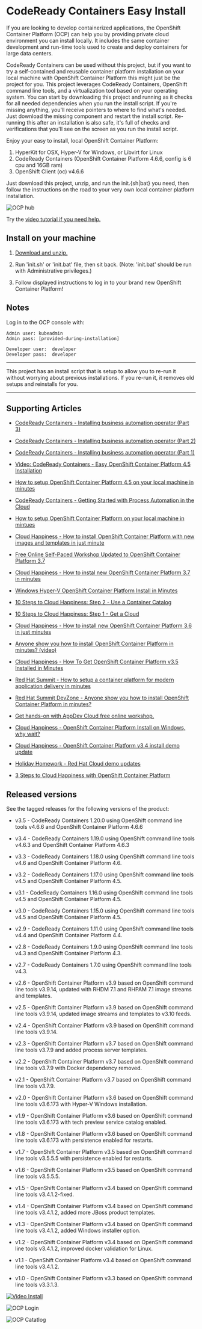 CodeReady Containers Easy Install  
=================================
If you are looking to develop containerized applications, the OpenShift Container Platform (OCP) can help you by providing 
private cloud environment you can install locally. It includes the same container development and run-time 
tools used to create and deploy containers for large data centers. 

CodeReady Containers can be used without this project, but if you want to try a self-contained and reusable container platform
installation on your local machine with OpenShift Container Platform this might just be the project for you. This project 
leverages CodeReady Containers, OpenShift command line tools, and a virtualization tool based on your operating system. You can
start by downloading this project and running as it checks for all needed dependencies when you run the install script. If you're
missing anything, you'll receive pointers to where to find what's needed. Just download the missing component and restart the
install script. Re-running this after an installation is also safe, it's full of checks and verifications that you'll see on the
screen as you run the install script. 

Enjoy your easy to install, local OpenShift Container Platform:

   1. HyperKit for OSX, Hyper-V for Windows, or Libvirt for Linux
   2. CodeReady Containers (OpenShift Container Platform 4.6.6, config is 6 cpu and 16GB ram)
   3. OpenShift Client (oc) v4.6.6 

Just download this project, unzip, and run the init.{sh|bat} you need, then follow the instructions on the road
to your very own local container platform installation. 

![OCP hub](docs/demo-images/operator-hub.png)

Try the [video tutorial if you need help.](https://vimeo.com/463766806)


Install on your machine
-----------------------
1. [Download and unzip.](https://gitlab.com/redhatdemocentral/ocp-install-demo/-/archive/main/ocp-install-demo-main.zip)

2. Run 'init.sh' or 'init.bat' file, then sit back. (Note: 'init.bat' should be run with Administrative privileges.)

3. Follow displayed instructions to log in to your brand new OpenShift Container Platform!


Notes
-----
Log in to the OCP console with:
   
   ```
   Admin user: kubeadmin
   Admin pass: [provided-during-installation]

   Developer user:  developer
   Developer pass:  developer
   ```

------

This project has an install script that is setup to allow you to re-run it without worrying about previous
installations. If you re-run it, it removes old setups and reinstalls for you. 

-----


Supporting Articles
-------------------

- [CodeReady Containers - Installing business automation operator (Part 3)](https://www.schabell.org/2020/12/codeready-containers-installing-business-automation-operator-part3.html) 

- [CodeReady Containers - Installing business automation operator (Part 2)](https://www.schabell.org/2020/12/codeready-containers-installing-business-automation-operator-part2.html) 

- [CodeReady Containers - Installing business automation operator (Part 1)](https://www.schabell.org/2020/12/codeready-containers-installing-business-automation-operator-part1.html) 

- [Video: CodeReady Containers - Easy OpenShift Container Platform 4.5 Installation](https://vimeo.com/463766806)

- [How to setup OpenShift Container Platform 4.5 on your local machine in minutes](https://dzone.com/articles/how-to-setup-openshift-container-platform-45-on-yo)

- [CodeReady Containers - Getting Started with Process Automation in the Cloud](http://www.schabell.org/2019/12/code-ready-containers-getting-started-with-process-automation.html)

- [How to setup OpenShift Container Platform on your local machine in mintues](https://www.schabell.org/2019/11/how-to-setup-openshift-container-platform-in-minutes.html)

- [Cloud Happiness - How to install OpenShift Container Platform with new images and templates in just minute](http://bit.ly/how-to-install-ocp-new-images-and-templates)

- [Free Online Self-Paced Workshop Updated to OpenShift Container Platform 3.7](http://www.schabell.org/2017/12/free-online-self-paced-workshop-updated-openshift-37.html)

- [Cloud Happiness - How to instal new OpenShift Container Platform 3.7 in minutes](http://www.schabell.org/2017/12/cloud-happiness-how-to-install-new-openshift-v37-in-minutes.html) 

- [Windows Hyper-V OpenShift Container Platform Install in Minutes](http://www.schabell.org/2017/11/windows-hyper-v-openshift-container-platform-install-minutes.html)

- [10 Steps to Cloud Happiness: Step 2 - Use a Container Catalog](http://www.schabell.org/2017/10/10-steps-to-cloud-happiness-step-2.html)

- [10 Steps to Cloud Happiness: Step 1 - Get a Cloud](http://www.schabell.org/2017/10/10-steps-to-cloud-happiness-step-1.html)

- [Cloud Happiness - How to install new OpenShift Container Platform 3.6 in just minutes](http://www.schabell.org/2017/08/cloud-happiness-how-to-install-new-openshift-v36-in-minutes.html)

- [Anyone show you how to install OpenShift Container Platform in minutes? (video)](http://www.schabell.org/2017/06/howto-install-openshift-container-platform-in-minutes-video.html)

- [Cloud Happiness - How To Get OpenShift Container Platform v3.5 Installed in Minutes](http://www.schabell.org/2017/05/cloud-happiness-how-to-get-openshift.html)

- [Red Hat Summit - How to setup a container platform for modern application delivery in minutes](http://www.schabell.org/2017/05/redhat-summit-how-to-setup-container-platform-slides.html)

- [Red Hat Summit DevZone - Anyone show you how to install OpenShift Container Platform in minutes?](http://www.schabell.org/2017/05/devzone-how-to-install-openshift-slides.html)

- [Get hands-on with AppDev Cloud free online workshop.](http://appdevcloudworkshop.github.io)

- [Cloud Happiness - OpenShift Container Platform Install on Windows, why wait?](http://www.schabell.org/2017/03/cloud-happiness-openshift-container-platform-windows-install.html)

- [Cloud Happiness - OpenShift Container Platform v3.4 install demo update](http://www.schabell.org/2017/02/cloud-happiness-openshift-container-platform-install-updated.html)

- [Holiday Homework - Red Hat Cloud demo updates](http://www.schabell.org/2016/12/holiday-homework-redhat-cloud-demo-updates.html)

- [3 Steps to Cloud Happiness with OpenShift Container Platform](http://www.schabell.org/2016/11/3-steps-to-cloud-happiness-with-ocp.html)


Released versions
-----------------
See the tagged releases for the following versions of the product:

- v3.5 - CodeReady Containers 1.20.0 using OpenShift command line tools v4.6.6 and OpenShift Container Platform 4.6.6

- v3.4 - CodeReady Containers 1.19.0 using OpenShift command line tools v4.6.3 and OpenShift Container Platform 4.6.3

- v3.3 - CodeReady Containers 1.18.0 using OpenShift command line tools v4.6 and OpenShift Container Platform 4.6.

- v3.2 - CodeReady Containers 1.17.0 using OpenShift command line tools v4.5 and OpenShift Container Platform 4.5.

- v3.1 - CodeReady Containers 1.16.0 using OpenShift command line tools v4.5 and OpenShift Container Platform 4.5.

- v3.0 - CodeReady Containers 1.15.0 using OpenShift command line tools v4.5 and OpenShift Container Platform 4.5.

- v2.9 - CodeReady Containers 1.11.0 using OpenShift command line tools v4.4 and OpenShift Container Platform 4.4.

- v2.8 - CodeReady Containers 1.9.0 using OpenShift command line tools v4.3 and OpenShift Container Platform 4.3.

- v2.7 - CodeReady Containers 1.7.0 using OpenShift command line tools v4.3.

- v2.6 - OpenShift Container Platform v3.9 based on OpenShift command line tools v3.9.14, updated with RHDM 7.1 and RHPAM 7.1 image streams and templates.

- v2.5 - OpenShift Container Platform v3.9 based on OpenShift command line tools v3.9.14, updated image streams and templates to v3.10 feeds.

- v2.4 - OpenShift Container Platform v3.9 based on OpenShift command line tools v3.9.14.

- v2.3 - OpenShift Container Platform v3.7 based on OpenShift command line tools v3.7.9 and added process server templates.

- v2.2 - OpenShift Container Platform v3.7 based on OpenShift command line tools v3.7.9 with Docker dependency removed.

- v2.1 - OpenShift Container Platform v3.7 based on OpenShift command line tools v3.7.9.

- v2.0 - OpenShift Container Platform v3.6 based on OpenShift command line tools v3.6.173 with Hyper-V Windows installation.

- v1.9 - OpenShift Container Platform v3.6 based on OpenShift command line tools v3.6.173 with tech preview service catalog enabled.

- v1.8 - OpenShift Container Platform v3.6 based on OpenShift command line tools v3.6.173 with persistence enabled for restarts.

- v1.7 - OpenShift Container Platform v3.5 based on OpenShift command line tools v3.5.5.5 with persistence enabled for restarts.

- v1.6 - OpenShift Container Platform v3.5 based on OpenShift command line tools v3.5.5.5.

- v1.5 - OpenShift Container Platform v3.4 based on OpenShift command line tools v3.4.1.2-fixed.

- v1.4 - OpenShift Container Platform v3.4 based on OpenShift command line tools v3.4.1.2, added more JBoss product templates.

- v1.3 - OpenShift Container Platform v3.4 based on OpenShift command line tools v3.4.1.2, added Windows installer option.

- v1.2 - OpenShift Container Platform v3.4 based on OpenShift command line tools v3.4.1.2, improved docker validation for Linux.

- v1.1 - OpenShift Container Platform v3.4 based on OpenShift command line tools v3.4.1.2.

- v1.0 - OpenShift Container Platform v3.3 based on OpenShift command line tools v3.3.1.3.

[![Video Install](docs/demo-images/cover-video.png)](https://vimeo.com/463766806)

![OCP Login](docs/demo-images/ocp-login.png)

![OCP Catatlog](docs/demo-images/ocp-catalog.png)


